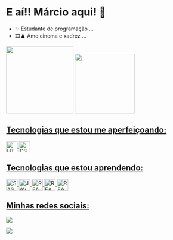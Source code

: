 ## <h1>E aí!! Márcio aqui! 👋</h1>


- ✨ Estudante de programação ...
- 🎞♟ Amo cinema e xadrez ... 

<img height="180em" src="https://github-readme-stats.vercel.app/api?username=MarcioGsp1&show_icons=true&theme=algolia&include_all_commits=true&count_private=true"/>
  <img height="160em" src="https://github-readme-stats.vercel.app/api/top-langs/?username=MarcioGsp1&layout=compact&langs_count=7&theme=algolia"/>

<div align="left">
  <a href="https://github.com/MarcioGsp1">
 

  
 ##

<h2>Tecnologias que estou me aperfeiçoando: </h2>

<img align="center" alt="HTML5" height="30" src="https://img.shields.io/badge/HTML5-E34F26?style=for-the-badge&logo=html5&logoColor=white"/>
<img align="center" alt="CSS3" height="30" src="https://img.shields.io/badge/CSS3-1572B6?style=for-the-badge&logo=css3&logoColor=white"/>
  
##
    
<h2>Tecnologias que estou aprendendo: </h2>

<img align="center" alt="SASS" height="30" src="https://img.shields.io/badge/Sass-CC6699?style=for-the-badge&logo=sass&logoColor=white"/>
<img align="center" alt="JAVASCRIPT" height="30" src="https://img.shields.io/badge/JavaScript-323330?style=for-the-badge&logo=javascript&logoColor=F7DF1E"/>
<img align="center" alt="REACT" height="30" src="https://img.shields.io/badge/React-20232A?style=for-the-badge&logo=react&logoColor=61DAFB"/>
<img align="center" alt="REACT" height="30" src="https://img.shields.io/badge/Tailwind_CSS-38B2AC?style=for-the-badge&logo=tailwind-css&logoColor=white"/>
<img align="center" alt="REACT" height="30" src="https://img.shields.io/badge/Bootstrap-563D7C?style=for-the-badge&logo=bootstrap&logoColor=white"/>


  
  
  
##
    
<h2>Minhas redes sociais: </h2>
    
  <div>
  <a href="https://www.instagram.com/_marcio_gs/" target="blank"><img src="https://img.shields.io/badge/-Instagram-%23E4405F?style=for-the-badge&logo=instagram&logoColor=white" target="blank"></a>

  <a href="https://www.linkedin.com/in/márcio-silva-4730751ba/" target="blank"><img src="https://img.shields.io/badge/-LinkedIn-%230077B5?style=for-the-badge&logo=linkedin&logoColor=white" target="blank"></a> 
 </div>
  
 
 ##
